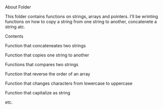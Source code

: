 About Folder

This folder contains functions on strings, arrays and pointers. I'll be wrinting functions on how to copy a string from one string to another, concatenete a string atc.



Contents

Function that concateneates two strings

Function that copies one string to another

Functions that compares two strings

Function that reverse the order of an array

Function that changes characters from lowercase to uppercase

Function that capitalize as string

etc.

